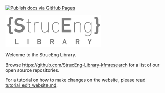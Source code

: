 [![Publish docs via GitHub Pages](https://github.com/StrucEng-Library-kfmresearch/strucenglib-website/actions/workflows/deploy.yml/badge.svg)](https://github.com/StrucEng-Library-kfmresearch/strucenglib-website/actions/workflows/deploy.yml)

<img src="docs/assets/logo.transparent.png" width="300">

Welcome to the StrucEng Library. 

Browse https://github.com/StrucEng-Library-kfmresearch for a list of our open source repositories.

For a tutorial on how to make changes on the website, please read [tutorial_edit_website.md](./tutorial_edit_website.md).
